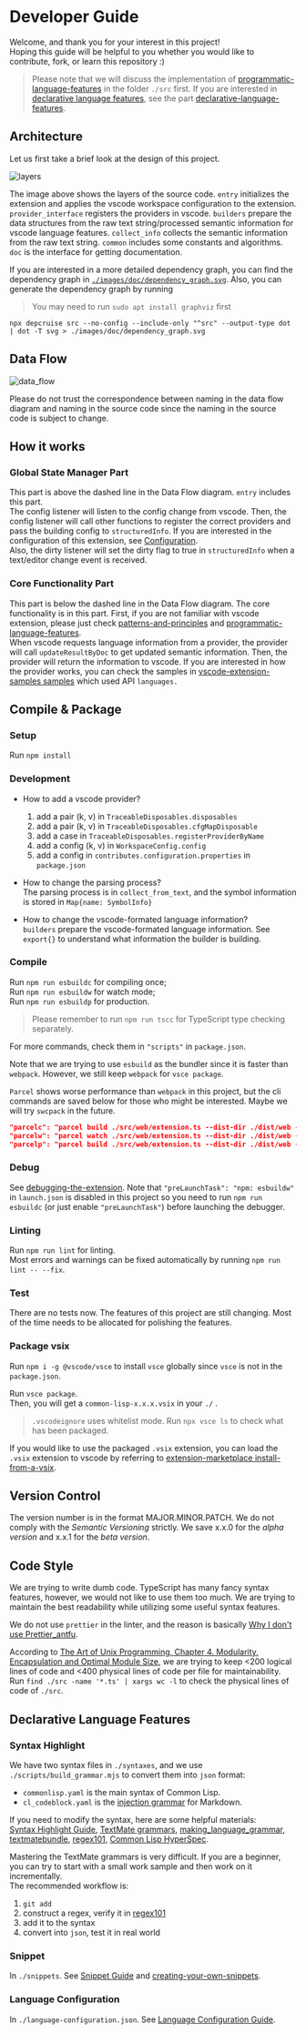 # Developer Guide
Welcome, and thank you for your interest in this project!  
Hoping this guide will be helpful to you whether you would like to contribute, fork, or learn this repository :)

> Please note that we will discuss the implementation of [programmatic-language-features](https://code.visualstudio.com/api/language-extensions/programmatic-language-features) in the folder `./src`  first. If you are interested in [declarative language features](https://code.visualstudio.com/api/language-extensions/overview#declarative-language-features), see the part [declarative-language-features](#declarative-language-features).

## Architecture  
Let us first take a brief look at the design of this project.  

![layers](./images/doc/layers.png)  

The image above shows the layers of the source code. `entry` initializes the extension and applies the vscode workspace configuration to the extension. `provider_interface` registers the providers in vscode. `builders` prepare the data structures from the raw text string/processed semantic information for vscode language features. `collect_info` collects the semantic information from the raw text string. `common` includes some constants and algorithms. `doc` is the interface for getting documentation.  

If you are interested in a more detailed dependency graph, you can find the dependency graph in [`./images/doc/dependency_graph.svg`](./images/doc/dependency_graph.svg). Also, you can generate the dependency graph by running
> You may need to run `sudo apt install graphviz` first
```shell
npx depcruise src --no-config --include-only "^src" --output-type dot | dot -T svg > ./images/doc/dependency_graph.svg
```

## Data Flow  
![data_flow](./images/doc/data_flow.svg)  

Please do not trust the correspondence between naming in the data flow diagram and naming in the source code since the naming in the source code is subject to change.  

## How it works 

### Global State Manager Part
This part is above the dashed line in the Data Flow diagram. `entry` includes this part.  
The config listener will listen to the config change from vscode. Then, the config listener will call other functions to register the correct providers and pass the building config to `structuredInfo`. If you are interested in the configuration of this extension, see
[Configuration](https://github.com/qingpeng9802/vscode-common-lisp/wiki/Configuration).  
Also, the dirty listener will set the dirty flag to true in `structuredInfo` when a text/editor change event is received.  

### Core Functionality Part
This part is below the dashed line in the Data Flow diagram. The core functionality is in this part. First, if you are not familiar with vscode extension, please just check [patterns-and-principles](https://vscode-docs.readthedocs.io/en/stable/extensions/patterns-and-principles/) and [programmatic-language-features](https://code.visualstudio.com/api/language-extensions/programmatic-language-features).  
When vscode requests language information from a provider, the provider will call `updateResultByDoc` to get updated semantic information. Then, the provider will return the information to vscode. If you are interested in how the provider works, you can check the samples in [vscode-extension-samples samples](https://github.com/microsoft/vscode-extension-samples#samples) which used API `languages.`  

## Compile & Package 

### Setup  
Run `npm install`  

### Development
- How to add a vscode provider?  
    1. add a pair (k, v) in `TraceableDisposables.disposables` 
    2. add a pair (k, v) in `TraceableDisposables.cfgMapDisposable`
    3. add a case in `TraceableDisposables.registerProviderByName`
    4. add a config (k, v) in `WorkspaceConfig.config`
    5. add a config in `contributes.configuration.properties` in `package.json`

- How to change the parsing process?  
    The parsing process is in `collect_from_text`, and the symbol information is stored in `Map{name: SymbolInfo}`

- How to change the vscode-formated language information?  
    `builders` prepare the vscode-formated language information. See `export{}` to understand what information the builder is building.

### Compile  
Run `npm run esbuildc` for compiling once;  
Run `npm run esbuildw` for watch mode;  
Run `npm run esbuildp` for production.  

> Please remember to run `npm run tscc` for TypeScript type checking separately.  

For more commands, check them in `"scripts"` in `package.json`.

Note that we are trying to use `esbuild` as the bundler since it is faster than `webpack`. However, we still keep `webpack` for `vsce package`.  

`Parcel` shows worse performance than `webpack` in this project, but the cli commands are saved below for those who might be interested. Maybe we will try `swcpack` in the future.  
```json
"parcelc": "parcel build ./src/web/extension.ts --dist-dir ./dist/web --no-optimize",
"parcelw": "parcel watch ./src/web/extension.ts --dist-dir ./dist/web --no-optimize",
"parcelp": "parcel build ./src/web/extension.ts --dist-dir ./dist/web --no-source-maps",
```

### Debug
See [debugging-the-extension](https://code.visualstudio.com/api/get-started/your-first-extension#debugging-the-extension). Note that `"preLaunchTask": "npm: esbuildw"` in `launch.json` is disabled in this project so you need to run `npm run esbuildc` (or just enable `"preLaunchTask"`) before launching the debugger.  

### Linting
Run `npm run lint` for linting.  
Most errors and warnings can be fixed automatically by running `npm run lint -- --fix`. 

### Test
There are no tests now. The features of this project are still changing. Most of the time needs to be allocated for polishing the features.  

### Package vsix
Run `npm i -g @vscode/vsce` to install `vsce` globally since `vsce` is not in the `package.json`.  

Run `vsce package`.  
Then, you will get a `common-lisp-x.x.x.vsix` in your `./` .
> `.vscodeignore` uses whitelist mode. Run `npx vsce ls` to check what has been packaged.

If you would like to use the packaged `.vsix` extension, you can load the `.vsix` extension to vscode by referring to [extension-marketplace install-from-a-vsix](https://code.visualstudio.com/docs/editor/extension-marketplace#_install-from-a-vsix).  

## Version Control
The version number is in the format MAJOR.MINOR.PATCH. We do not comply with the *Semantic Versioning* strictly. We save x.x.0 for the *alpha version* and x.x.1 for the *beta version*.  
  
## Code Style  
We are trying to write dumb code. TypeScript has many fancy syntax features, however, we would not like to use them too much. We are trying to maintain the best readability while utilizing some useful syntax features.

We do not use `prettier` in the linter, and the reason is basically [Why I don't use Prettier_antfu](https://antfu.me/posts/why-not-prettier).  

According to [The Art of Unix Programming, Chapter 4. Modularity, Encapsulation and Optimal Module Size](http://catb.org/esr/writings/taoup/html/ch04s01.html),
we are trying to keep <200 logical lines of code and <400 physical lines of code per file for maintainability.  
Run `find ./src -name '*.ts' | xargs wc -l` to check the physical lines of code of `./src`.

## Declarative Language Features  

### Syntax Highlight
We have two syntax files in `./syntaxes`, and we use `./scripts/build_grammar.mjs` to convert them into `json` format:
- `commonlisp.yaml` is the main syntax of Common Lisp.
- `cl_codeblock.yaml` is the [injection grammar](https://code.visualstudio.com/api/language-extensions/syntax-highlight-guide#injection-grammars) for Markdown.

If you need to modify the syntax, here are some helpful materials:  
[Syntax Highlight Guide](https://code.visualstudio.com/api/language-extensions/syntax-highlight-guide),
[TextMate grammars](https://macromates.com/manual/en/language_grammars),
[making_language_grammar](https://gist.github.com/Aerijo/b8c82d647db783187804e86fa0a604a1#file-making_language_grammar-md),
[textmatebundle](https://www.apeth.com/nonblog/stories/textmatebundle.html),
[regex101](https://regex101.com/),
[Common Lisp HyperSpec](http://www.lispworks.com/documentation/HyperSpec/Front/).

Mastering the TextMate grammars is very difficult. If you are a beginner, you can try to start with a small work sample and then work on it incrementally.  
The recommended workflow is:  
1. `git add`
2. construct a regex, verify it in [regex101](https://regex101.com/)
3. add it to the syntax
4. convert into `json`, test it in real world

### Snippet
In `./snippets`.
See [Snippet Guide](https://code.visualstudio.com/api/language-extensions/snippet-guide) and [creating-your-own-snippets](https://code.visualstudio.com/docs/editor/userdefinedsnippets#_creating-your-own-snippets).

### Language Configuration
In `./language-configuration.json`.
See [Language Configuration Guide](https://code.visualstudio.com/api/language-extensions/language-configuration-guide).
